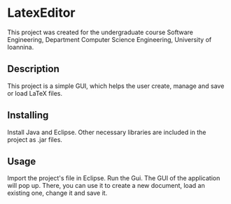 # LatexEditor
This project was created for the undergraduate course Software Engineering, Department Computer Science Engineering, University of Ioannina.

## Description
This project is a simple GUI, which helps the user create, manage and save or load LaTeX files.

## Installing
Install Java and Eclipse.
Other necessary libraries are included in the project as .jar files.

## Usage
Import the project's file in Eclipse.
Run the Gui.
The GUI of the application will pop up. There, you can use it to create a new document, load an existing one, change it and save it.
